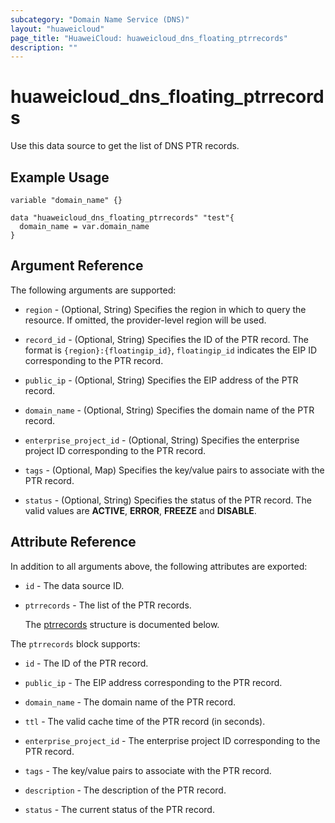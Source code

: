 ```yaml
---
subcategory: "Domain Name Service (DNS)"
layout: "huaweicloud"
page_title: "HuaweiCloud: huaweicloud_dns_floating_ptrrecords"
description: ""
---
```


# huaweicloud_dns_floating_ptrrecords

Use this data source to get the list of DNS PTR records.

## Example Usage

```hcl
variable "domain_name" {}

data "huaweicloud_dns_floating_ptrrecords" "test"{
  domain_name = var.domain_name
}
```

## Argument Reference

The following arguments are supported:

* `region` - (Optional, String) Specifies the region in which to query the resource.
  If omitted, the provider-level region will be used.

* `record_id` - (Optional, String) Specifies the ID of the PTR record.
  The format is `{region}:{floatingip_id}`, `floatingip_id` indicates the EIP ID corresponding to the PTR record.

* `public_ip` - (Optional, String) Specifies the EIP address of the PTR record.

* `domain_name` - (Optional, String) Specifies the domain name of the PTR record.

* `enterprise_project_id` - (Optional, String) Specifies the enterprise project ID corresponding to the PTR record.

* `tags` - (Optional, Map) Specifies the key/value pairs to associate with the PTR record.

* `status` - (Optional, String) Specifies the status of the PTR record.
  The valid values are **ACTIVE**, **ERROR**, **FREEZE** and **DISABLE**.

## Attribute Reference

In addition to all arguments above, the following attributes are exported:

* `id` - The data source ID.

* `ptrrecords` - The list of the PTR records.

  The [ptrrecords](#ptrrecords_struct) structure is documented below.

<a name="ptrrecords_struct"></a>
The `ptrrecords` block supports:

* `id` - The ID of the PTR record.

* `public_ip` - The EIP address corresponding to the PTR record.

* `domain_name` - The domain name of the PTR record.

* `ttl` - The valid cache time of the PTR record (in seconds).

* `enterprise_project_id` - The enterprise project ID corresponding to the PTR record.

* `tags` - The key/value pairs to associate with the PTR record.

* `description` - The description of the PTR record.

* `status` - The current status of the PTR record.

